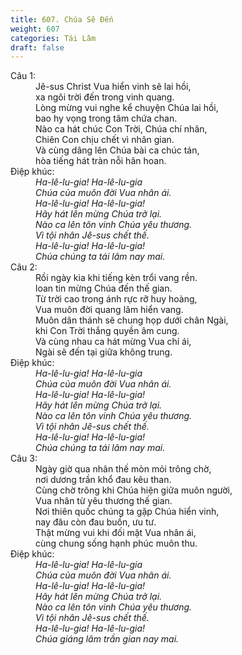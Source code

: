 ```yaml
---
title: 607. Chúa Sẽ Đến
weight: 607
categories: Tái Lâm
draft: false
---
```

<dl><dt>Câu 1:</dt><dd data-verse="1">Jê-sus Christ Vua hiển vinh sẽ lai hồi, <br/>xa ngôi trời đến trong vinh quang. <br/>Lòng mừng vui nghe kể chuyện Chúa lai hồi, <br/>bao hy vọng trong tâm chứa chan. <br/>Nào ca hát chúc Con Trời, Chúa chí nhân, <br/>Chiên Con chịu chết vì nhân gian. <br/>Và cùng dâng lên Chúa bài ca chúc tán, <br/>hòa tiếng hát tràn nỗi hân hoan. </dd><dt>Điệp khúc:</dt><dd data-chorus="1"><em>Ha-lê-lu-gia! Ha-lê-lu-gia <br/>Chúa của muôn đời Vua nhân ái. <br/>Ha-lê-lu-gia! Ha-lê-lu-gia! <br/>Hãy hát lên mừng Chúa trở lại. <br/>Nào ca lên tôn vinh Chúa yêu thương. <br/>Vì tội nhân Jê-sus chết thế. <br/>Ha-lê-lu-gia! Ha-lê-lu-gia! <br/>Chúa chúng ta tái lâm nay mai. </em></dd><dt>Câu 2:</dt><dd data-verse="2">Rồi ngày kia khi tiếng kèn trổi vang rền. <br/>loan tin mừng Chúa đến thế gian. <br/>Từ trời cao trong ánh rực rỡ huy hoàng, <br/>Vua muôn đời quang lâm hiển vang. <br/>Muôn dân thánh sẽ chung họp dưới chân Ngài, <br/>khi Con Trời thắng quyền âm cung. <br/>Và cùng nhau ca hát mừng Vua chí ái, <br/>Ngài sẽ đến tại giữa không trung. </dd><dt>Điệp khúc:</dt><dd data-chorus="1"><em>Ha-lê-lu-gia! Ha-lê-lu-gia <br/>Chúa của muôn đời Vua nhân ái. <br/>Ha-lê-lu-gia! Ha-lê-lu-gia! <br/>Hãy hát lên mừng Chúa trở lại. <br/>Nào ca lên tôn vinh Chúa yêu thương. <br/>Vì tội nhân Jê-sus chết thế. <br/>Ha-lê-lu-gia! Ha-lê-lu-gia! <br/>Chúa chúng ta tái lâm nay mai. </em></dd><dt>Câu 3:</dt><dd data-verse="3">Ngày giờ qua nhân thế mòn mỏi trông chờ, <br/>nơi dương trần khổ đau kêu than. <br/>Cùng chờ trông khi Chúa hiện giữa muôn người, <br/>Vua nhân từ yêu thương thế gian. <br/>Nơi thiên quốc chúng ta gặp Chúa hiển vinh, <br/>nay đâu còn đau buồn, ưu tư. <br/>Thật mừng vui khi đối mặt Vua nhân ái, <br/>cùng chung sống hạnh phúc muôn thu. </dd><dt>Điệp khúc:</dt><dd data-chorus="1"><em>Ha-lê-lu-gia! Ha-lê-lu-gia <br/>Chúa của muôn đời Vua nhân ái. <br/>Ha-lê-lu-gia! Ha-lê-lu-gia! <br/>Hãy hát lên mừng Chúa trở lại. <br/>Nào ca lên tôn vinh Chúa yêu thương. <br/>Vì tội nhân Jê-sus chết thế. <br/>Ha-lê-lu-gia! Ha-lê-lu-gia! <br/>Chúa giáng lâm trần gian nay mai. </em></dd></dl>